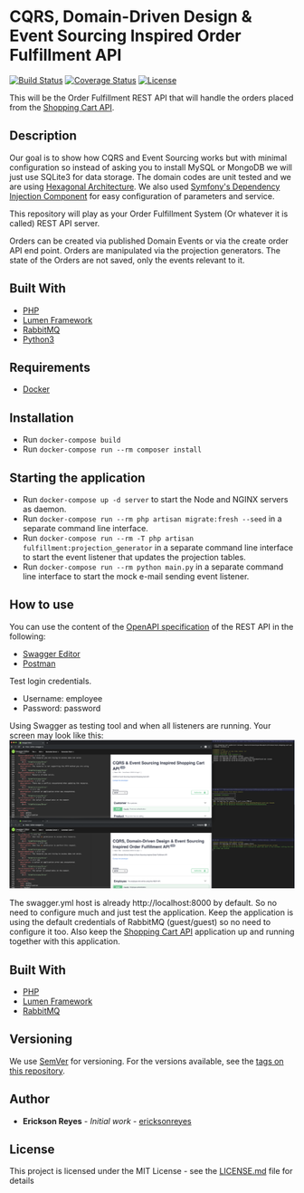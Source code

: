 # CQRS, Domain-Driven Design &amp; Event Sourcing Inspired Order Fulfillment API

[![Build Status](https://img.shields.io/travis/ericksonreyes/cqrs-order-fulfillment-api.svg)](https://travis-ci.org/ericksonreyes/cqrs-order-fulfillment-api)
[![Coverage Status](https://coveralls.io/repos/github/ericksonreyes/cqrs-order-fulfillment-api/badge.svg?branch=master)](https://coveralls.io/github/ericksonreyes/cqrs-order-fulfillment-api?branch=master)
[![License](https://img.shields.io/github/license/ericksonreyes/cqrs-order-fulfillment-api.svg)](LICENSE.MD)

This will be the Order Fulfillment REST API that will handle the orders placed from the [Shopping Cart API](https://github.com/ericksonreyes/cqrs-shopping-cart-api).

## Description
Our goal is to show how CQRS and Event Sourcing works but with minimal configuration so instead of asking you
to install MySQL or MongoDB we will just use SQLite3 for data storage. The domain codes are unit tested and we are using 
[Hexagonal Architecture](https://fideloper.com/hexagonal-architecture). We also used [Symfony's Dependency Injection Component](https://symfony.com/doc/current/components/dependency_injection.html)
for easy configuration of parameters and service. 
 
This repository will play as your Order Fulfillment System (Or whatever it is called) REST API server.

Orders can be created via published Domain Events or via the create order API end point. Orders are manipulated via the 
projection generators. The state of the Orders are not saved, only the events relevant to it.


## Built With

* [PHP](https://www.php.net/)
* [Lumen Framework](https://lumen.laravel.com/)
* [RabbitMQ](https://www.rabbitmq.com/)
* [Python3](https://www.python.org/download/releases/3.0/)

## Requirements
* [Docker](https://www.docker.com/)

## Installation
* Run ```docker-compose build```
* Run ```docker-compose run --rm composer install```

## Starting the application
* Run ```docker-compose up -d server``` to start the Node and NGINX servers as daemon. 
* Run ```docker-compose run --rm php artisan migrate:fresh --seed``` in a separate command line interface.
* Run ```docker-compose run --rm -T php artisan fulfillment:projection_generator``` in a separate command line interface to 
start the event listener that updates the projection tables.
* Run ```docker-compose run --rm python main.py``` in a separate command line interface to start the mock e-mail sending event listener. 

## How to use
You can use the content of the [OpenAPI specification](./swagger.yml) of the REST API in the following:

* [Swagger Editor](https://editor.swagger.io)
* [Postman](https://www.getpostman.com)

Test login credentials.

* Username: employee
* Password: password

Using Swagger as testing tool and when all listeners are running. Your screen may look like this:
![Testing screenshot](images/Testing.png)

The swagger.yml host is already http://localhost:8000 by default. So no need to configure much and just test the application.
Keep the application is using the default credentials of RabbitMQ (guest/guest) so no need to configure it too. Also keep the 
[Shopping Cart API](https://github.com/ericksonreyes/cqrs-shopping-cart-api) application up and running together with this application.

## Built With

* [PHP](https://www.php.net/)
* [Lumen Framework](https://lumen.laravel.com/)
* [RabbitMQ](https://www.rabbitmq.com/)

## Versioning

We use [SemVer](http://semver.org/) for versioning. For the versions available, see the [tags on this repository](https://github.com/ericksonreyes/cqrs-shopping-cart-api/tags). 

## Author

* **Erickson Reyes** - *Initial work* - [ericksonreyes](https://github.com/ericksonreyes)

## License

This project is licensed under the MIT License - see the [LICENSE.md](LICENSE.md) file for details
